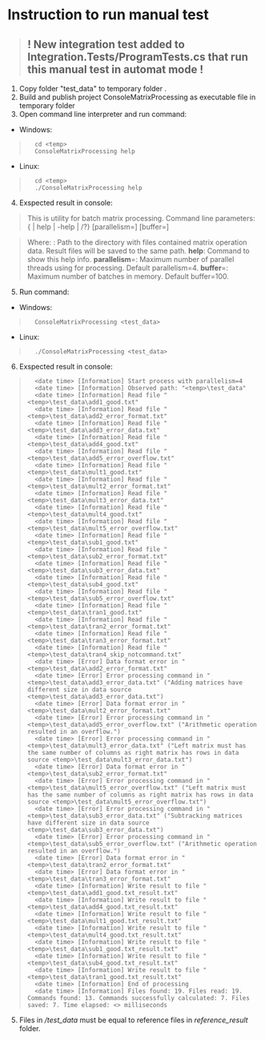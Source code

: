 ﻿# Instruction to run manual test


> ## ! New  integration test added to Integration.Tests/ProgramTests.cs that run this manual test in automat mode !


1. Copy folder "test_data" to temporary folder <temp>.
2. Build and publish project ConsoleMatrixProcessing as executable file in temporary folder <temp>
3. Open command line interpreter and run command:
* Windows:
>		cd <temp>
>		ConsoleMatrixProcessing help

* Linux:
>		cd <temp>
>		./ConsoleMatrixProcessing help
4. Exspected result in console:
>	This is utility for batch matrix processing.
>	Command line parameters:
>		{<path> | help | -help | /?} [parallelism=<number>] [buffer=<number>]

>	Where:
>		**<path>**:                 Path to the directory with files contained matrix operation data.
>								Result files will be saved to the same path.
>		**help**:                   Command to show this help info.
>		**parallelism**=*<number>*:   Maximum number of parallel threads using for processing. Default parallelism=4.
>		**buffer**=*<number>*:        Maximum number of batches in memory. Default buffer=100.

5. Run command:
* Windows:
>		ConsoleMatrixProcessing <test_data>
 
* Linux:
>		./ConsoleMatrixProcessing <test_data>
6. Exspected result in console:
>		<date time> [Information] Start process with parallelism=4
>		<date time> [Information] Observed path: "<temp>\test_data"
>		<date time> [Information] Read file "<temp>\test_data\add1_good.txt"
>		<date time> [Information] Read file "<temp>\test_data\add2_error_format.txt"
>		<date time> [Information] Read file "<temp>\test_data\add3_error_data.txt"
>		<date time> [Information] Read file "<temp>\test_data\add4_good.txt"
>		<date time> [Information] Read file "<temp>\test_data\add5_error_overflow.txt"
>		<date time> [Information] Read file "<temp>\test_data\mult1_good.txt"
>		<date time> [Information] Read file "<temp>\test_data\mult2_error_format.txt"
>		<date time> [Information] Read file "<temp>\test_data\mult3_error_data.txt"
>		<date time> [Information] Read file "<temp>\test_data\mult4_good.txt"
>		<date time> [Information] Read file "<temp>\test_data\mult5_error_overflow.txt"
>		<date time> [Information] Read file "<temp>\test_data\sub1_good.txt"
>		<date time> [Information] Read file "<temp>\test_data\sub2_error_format.txt"
>		<date time> [Information] Read file "<temp>\test_data\sub3_error_data.txt"
>		<date time> [Information] Read file "<temp>\test_data\sub4_good.txt"
>		<date time> [Information] Read file "<temp>\test_data\sub5_error_overflow.txt"
>		<date time> [Information] Read file "<temp>\test_data\tran1_good.txt"
>		<date time> [Information] Read file "<temp>\test_data\tran2_error_format.txt"
>		<date time> [Information] Read file "<temp>\test_data\tran3_error_format.txt"
>		<date time> [Information] Read file "<temp>\test_data\tran4_skip_notcommand.txt"
>		<date time> [Error] Data format error in "<temp>\test_data\add2_error_format.txt"
>		<date time> [Error] Error processing command in "<temp>\test_data\add3_error_data.txt" ("Adding matrices have different size in data source <temp>\test_data\add3_error_data.txt")
>		<date time> [Error] Data format error in "<temp>\test_data\mult2_error_format.txt"
>		<date time> [Error] Error processing command in "<temp>\test_data\add5_error_overflow.txt" ("Arithmetic operation resulted in an overflow.")
>		<date time> [Error] Error processing command in "<temp>\test_data\mult3_error_data.txt" ("Left matrix must has the same number of columns as right matrix has rows in data source <temp>\test_data\mult3_error_data.txt")
>		<date time> [Error] Data format error in "<temp>\test_data\sub2_error_format.txt"
>		<date time> [Error] Error processing command in "<temp>\test_data\mult5_error_overflow.txt" ("Left matrix must has the same number of columns as right matrix has rows in data source <temp>\test_data\mult5_error_overflow.txt")
>		<date time> [Error] Error processing command in "<temp>\test_data\sub3_error_data.txt" ("Subtracking matrices have different size in data source <temp>\test_data\sub3_error_data.txt")
>		<date time> [Error] Error processing command in "<temp>\test_data\sub5_error_overflow.txt" ("Arithmetic operation resulted in an overflow.")
>		<date time> [Error] Data format error in "<temp>\test_data\tran2_error_format.txt"
>		<date time> [Error] Data format error in "<temp>\test_data\tran3_error_format.txt"
>		<date time> [Information] Write result to file "<temp>\test_data\add1_good.txt_result.txt"
>		<date time> [Information] Write result to file "<temp>\test_data\add4_good.txt_result.txt"
>		<date time> [Information] Write result to file "<temp>\test_data\mult1_good.txt_result.txt"
>		<date time> [Information] Write result to file "<temp>\test_data\mult4_good.txt_result.txt"
>		<date time> [Information] Write result to file "<temp>\test_data\sub1_good.txt_result.txt"
>		<date time> [Information] Write result to file "<temp>\test_data\sub4_good.txt_result.txt"
>		<date time> [Information] Write result to file "<temp>\test_data\tran1_good.txt_result.txt"
>		<date time> [Information] End of processing
>		<date time> [Information] Files found: 19. Files read: 19. Commands found: 13. Commands successfully calculated: 7. Files saved: 7. Time elapsed: <> milliseconds

5. Files in *<temp>/test_data* must be equal to reference files in *reference_result* folder.